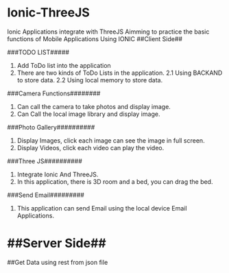 # Ionic-ThreeJS
Ionic Applications integrate with ThreeJS
Aimming to practice the basic functions of Mobile Applications Using IONIC
##Client Side##

###TODO LIST#####
1. Add ToDo list into the application
2. There are two kinds of ToDo Lists in the application.
  2.1 Using BACKAND to store data.
  2.2 Using local memory to store data.
  
###Camera Functions########
1. Can call the camera to take photos and display image.
2. Can Call the local image library and display image.

###Photo Gallery##########
1. Display Images, click each image can see the image in full screen. 
2. Display Videos, click each video can play the video.

###Three JS##########
1. Integrate Ionic And ThreeJS.
2. In this application, there is 3D room and a bed, you can drag the bed.

###Send Email#########
1. This application can send Email using the local device Email Applications.

##Server Side##
====================================================================================
##Get Data using rest from json file


